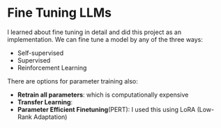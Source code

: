 # Fine Tuning LLMs

I learned about fine tuning in detail and did this project as an implementation. We can fine tune a model by any of the three ways:
- Self-supervised
- Supervised
- Reinforcement Learning

There are options for parameter training also:
- __Retrain all parameters__:
        which is computationally expensive
- __Transfer Learning__:
- __Parameter Efficient Finetuning__(PERT):
        I used this using LoRA (Low-Rank Adaptation)

